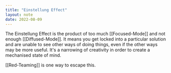 ```yaml
---
title: "Einstellung Effect"
layout: note
date: 2022-08-09
---
```


The Einstellung Effect is the product of too much [[Focused-Mode]] and not enough [[Diffused-Mode]]. It means you get locked into a particular solution and are unable to see other ways of doing things, even if the other ways may be more useful. It's a narrowing of creativity in order to create a mechanised state of mind.

[[Red-Teaming]] is one way to escape this.
